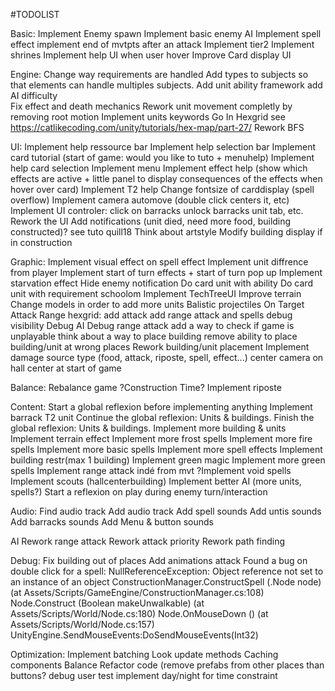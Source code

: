 #TODOLIST

Basic:
	Implement Enemy spawn
	Implement basic enemy AI
	Implement spell effect
	implement end of mvtpts after an attack
	Implement tier2
	Implement shrines 
	Implement help UI when user hover
	Improve Card display UI
	
Engine:
	Change way requirements are handled
	Add types to subjects so that elements can handle multiples subjects.
Add unit ability framework
add AI difficulty	
	Fix effect and death mechanics
	Rework unit movement completly by removing root motion
Implement units keywords
	Go In Hexgrid see https://catlikecoding.com/unity/tutorials/hex-map/part-27/
	Rework BFS

UI:
	Implement help ressource bar
	Implement help selection bar
	Implement card tutorial (start of game: would you like to tuto + menuhelp)
	Implement help card selection
	Implement menu
	Implement effect help (show which effects are active + little panel to display consequences of the effects when hover over card)
	Implement T2 help
	Change fontsize of carddisplay (spell overflow)
	Implement camera automove (double click centers it, etc)
Implement UI controler: click on barracks unlock barracks unit tab, etc.
Rework the UI
	Add notifications (unit died, need more food, building constructed)? see tuto quill18
Think about artstyle
Modify building display if in construction


Graphic:
	Implement visual effect on spell effect
	Implement unit diffrence from player
	Implement start of turn effects + start of turn pop up
	Implement starvation effect
	Hide enemy notification
Do card unit with ability
Do card unit with requirement schoolom
Implement TechTreeUI
	Improve terrain
	Change models in order to add more units
	Balistic projectiles
	On Target Attack Range
hexgrid:
	add attack
	add range attack
	and spells
	debug visibility
	Debug AI
Debug range attack
add a way to check if game is unplayable
think about a way to place building
remove ability to place building/unit at wrong places
Rework building/unit placement
Implement damage source type (food, attack, riposte, spell, effect...)
	center camera on hall center at start of game	

Balance:
Rebalance game
?Construction Time?
	Implement riposte

	
Content:
	Start a global reflexion before implementing anything
	Implement barrack T2 unit
	Continue the global reflexion: Units & buildings.
Finish the global reflexion: Units & buildings.
Implement more building & units
	Implement terrain effect
	Implement more frost spells
	Implement more fire spells
	Implement more basic spells
	Implement more spell effects
	Implement building restr(max 1 building)
	Implement green magic
	Implement more green spells
	Implement range attack indé from mvt
?Implement void spells
	Implement scouts (hallcenterbuilding)
Implement better AI (more units, spells?)
Start a reflexion on play during enemy turn/interaction

Audio:
	Find audio track
Add audio track
Add spell sounds
Add untis sounds
Add barracks sounds
Add Menu & button sounds

AI
Rework range attack
	Rework attack priority
Rework path finding

Debug:
Fix building out of places
	Add animations attack
Found a bug on double click for a spell: 
NullReferenceException: Object reference not set to an instance of an object
ConstructionManager.ConstructSpell (.Node node) (at Assets/Scripts/GameEngine/ConstructionManager.cs:108)
Node.Construct (Boolean makeUnwalkable) (at Assets/Scripts/World/Node.cs:180)
Node.OnMouseDown () (at Assets/Scripts/World/Node.cs:157)
UnityEngine.SendMouseEvents:DoSendMouseEvents(Int32)

Optimization:
Implement batching
Look update methods
Caching components
Balance
Refactor code (remove prefabs from other places than buttons?
debug
user test
implement day/night for time constraint